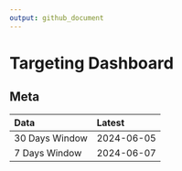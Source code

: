 ```yaml
---
output: github_document
---
```


# Targeting Dashboard



## Meta


|Data           |Latest     |
|:--------------|:----------|
|30 Days Window |2024-06-05 |
|7 Days Window  |2024-06-07 |
